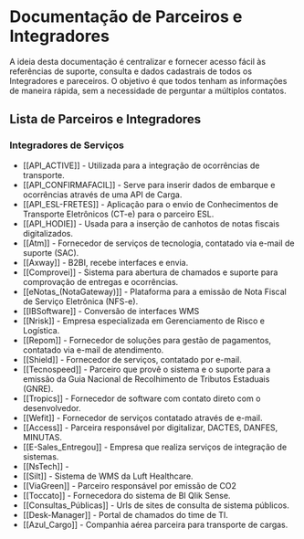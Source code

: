 # Documentação de Parceiros e Integradores

A ideia desta documentação é centralizar e fornecer acesso fácil às referências de suporte, consulta e dados cadastrais de todos os Integradores e pareceiros. O objetivo é que todos tenham as informações de maneira rápida, sem a necessidade de perguntar a múltiplos contatos.

## Lista de Parceiros e Integradores

### Integradores de Serviços
* [[API_ACTIVE]] - Utilizada para a integração de ocorrências de transporte.
* [[API_CONFIRMAFACIL]] - Serve para inserir dados de embarque e ocorrências através de uma API de Carga.
* [[API_ESL-FRETES]] - Aplicação para o envio de Conhecimentos de Transporte Eletrônicos (CT-e) para o parceiro ESL.
* [[API_HODIE]] - Usada para a inserção de canhotos de notas fiscais digitalizados.
* [[Atm]] - Fornecedor de serviços de tecnologia, contatado via e-mail de suporte (SAC).
* [[Axway]] - B2BI, recebe interfaces e envia. 
* [[Comprovei]] - Sistema para abertura de chamados e suporte para comprovação de entregas e ocorrências.
* [[eNotas_(NotaGateway)]] - Plataforma para a emissão de Nota Fiscal de Serviço Eletrônica (NFS-e).
* [[IBSoftware]] - Conversão de interfaces WMS
* [[Nrisk]] - Empresa especializada em Gerenciamento de Risco e Logística.
* [[Repom]] - Fornecedor de soluções para gestão de pagamentos, contatado via e-mail de atendimento.
* [[Shield]] - Fornecedor de serviços, contatado por e-mail.
* [[Tecnospeed]] - Parceiro que provê o sistema e o suporte para a emissão da Guia Nacional de Recolhimento de Tributos Estaduais (GNRE).
* [[Tropics]] - Fornecedor de software com contato direto com o desenvolvedor.
* [[Wefit]] - Fornecedor de serviços contatado através de e-mail.
* [[Access]] - Parceira responsável por digitalizar, DACTES, DANFES, MINUTAS.
* [[E-Sales_Entregou]] - Empresa que realiza serviços de integração de sistemas.
* [[NsTech]] - 
* [[Silt]] - Sistema de WMS da Luft Healthcare.
* [[ViaGreen]] - Parceiro responsável por emissão de CO2
* [[Toccato]] - Fornecedora  do sistema de BI Qlik Sense.
* [[Consultas_Públicas]] - Urls de sites de consulta de sistema públicos.
* [[Desk-Manager]] - Portal de chamados do time de TI.
* [[Azul_Cargo]] - Companhia aérea parceira para transporte de cargas.